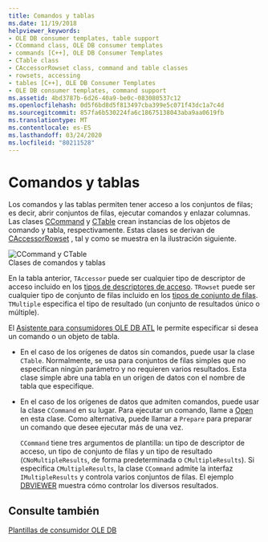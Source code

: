 ```yaml
---
title: Comandos y tablas
ms.date: 11/19/2018
helpviewer_keywords:
- OLE DB consumer templates, table support
- CCommand class, OLE DB consumer templates
- commands [C++], OLE DB Consumer Templates
- CTable class
- CAccessorRowset class, command and table classes
- rowsets, accessing
- tables [C++], OLE DB Consumer Templates
- OLE DB consumer templates, command support
ms.assetid: 4bd3787b-6d26-40a9-be0c-083080537c12
ms.openlocfilehash: 0d5f6bd8d5f813497cba399e5c071f43dc1a7c4d
ms.sourcegitcommit: 857fa6b530224fa6c18675138043aba9aa0619fb
ms.translationtype: MT
ms.contentlocale: es-ES
ms.lasthandoff: 03/24/2020
ms.locfileid: "80211528"
---
```

# <a name="commands-and-tables"></a>Comandos y tablas

Los comandos y las tablas permiten tener acceso a los conjuntos de filas; es decir, abrir conjuntos de filas, ejecutar comandos y enlazar columnas. Las clases [CCommand](../../data/oledb/ccommand-class.md) y [CTable](../../data/oledb/ctable-class.md) crean instancias de los objetos de comando y tabla, respectivamente. Estas clases se derivan de [CAccessorRowset](../../data/oledb/caccessorrowset-class.md) , tal y como se muestra en la ilustración siguiente.

![CCommand y CTable](../../data/oledb/media/vccommandstables.gif "CCommand y CTable")<br/>
Clases de comandos y tablas

En la tabla anterior, `TAccessor` puede ser cualquier tipo de descriptor de acceso incluido en los [tipos de descriptores de acceso](../../data/oledb/accessors-and-rowsets.md). `TRowset` puede ser cualquier tipo de conjunto de filas incluido en los [tipos de conjunto de filas](../../data/oledb/accessors-and-rowsets.md). `TMultiple` especifica el tipo de resultado (un conjunto de resultados único o múltiple).

El [Asistente para consumidores OLE DB ATL](../../atl/reference/atl-ole-db-consumer-wizard.md) le permite especificar si desea un comando o un objeto de tabla.

- En el caso de los orígenes de datos sin comandos, puede usar la clase `CTable`. Normalmente, se usa para conjuntos de filas simples que no especifican ningún parámetro y no requieren varios resultados. Esta clase simple abre una tabla en un origen de datos con el nombre de tabla que especifique.

- En el caso de los orígenes de datos que admiten comandos, puede usar la clase `CCommand` en su lugar. Para ejecutar un comando, llame a [Open](../../data/oledb/ccommand-open.md) en esta clase. Como alternativa, puede llamar a `Prepare` para preparar un comando que desee ejecutar más de una vez.

   `CCommand` tiene tres argumentos de plantilla: un tipo de descriptor de acceso, un tipo de conjunto de filas y un tipo de resultado (`CNoMultipleResults`, de forma predeterminada o `CMultipleResults`). Si especifica `CMultipleResults`, la clase `CCommand` admite la interfaz `IMultipleResults` y controla varios conjuntos de filas. El ejemplo [DBVIEWER](https://github.com/Microsoft/VCSamples/tree/master/VC2010Samples/ATL/OLEDB/Consumer) muestra cómo controlar los diversos resultados.

## <a name="see-also"></a>Consulte también

[Plantillas de consumidor OLE DB](../../data/oledb/ole-db-consumer-templates-cpp.md)
